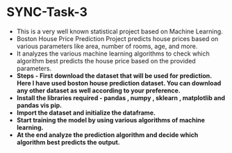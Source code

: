 # SYNC-Task-3
<ul>
<li>This is a very well known statistical project based on Machine Learning.</li> <li>Boston House Price Prediction Project predicts house prices based on various parameters like area, number of rooms, age, and more.</li><li> It analyzes the various machine learning algorithms to check which algorithm best predicts the house price based on the provided parameters.</li>
<li><b>Steps<b> - First download the dataset that will be used for prediction. Here I have used boston house prediction dataset. You can download any other dataset as well according to your preference.</li>
<li>Install the libraries required - pandas , numpy , sklearn , matplotlib and pandas vis pip.</li>
<li>Import the dataset and initialize the dataframe.</li>
<li>Start training the model by using various algorithms of machine learning.</li>
<li>At the end analyze the prediction algorithm and decide which algorithm best predicts the output.</li>
</ul>
